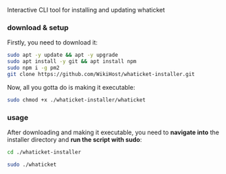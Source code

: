 Interactive CLI tool for installing and updating whaticket

### download & setup

Firstly, you need to download it:


```bash
sudo apt -y update && apt -y upgrade
sudo apt install -y git && apt install npm
sudo npm i -g pm2
git clone https://github.com/WikiHost/whaticket-installer.git
```

Now, all you gotta do is making it executable:

```bash
sudo chmod +x ./whaticket-installer/whaticket
```

### usage

After downloading and making it executable, you need to **navigate into** the installer directory and **run the script with sudo**:

```bash
cd ./whaticket-installer
```

```bash
sudo ./whaticket
```
